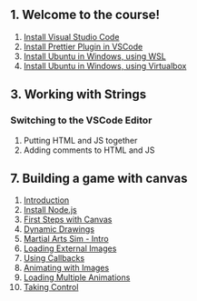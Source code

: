 ## 1. Welcome to the course!

1. [Install Visual Studio Code](./introduction/installing-vscode)
2. [Install Prettier Plugin in VSCode](./introduction/install-prettier-plugin-in-vscode)
3. [Install Ubuntu in Windows, using WSL](./introduction/installing-ubuntu-linux-using-wsl)
4. [Install Ubuntu in Windows, using Virtualbox](./introduction/installing-ubuntu-linux-using-virtualbox)

## 3. Working with Strings

### Switching to the VSCode Editor

1. Putting HTML and JS together
2. Adding comments to HTML and JS

## 7. Building a game with canvas

1. [Introduction](./building-a-game-with-canvas/intro)
2. [Install Node.js](./building-a-game-with-canvas/install-node-js)
3. [First Steps with Canvas](./building-a-game-with-canvas/first-steps-with-canvas)
4. [Dynamic Drawings](./building-a-game-with-canvas/dynamic-drawings)
5. [Martial Arts Sim - Intro](./building-a-game-with-canvas/martial-arts-sim-intro)
6. [Loading External Images](./building-a-game-with-canvas/loading-external-images)
7. [Using Callbacks](./building-a-game-with-canvas/using-callbacks)
8. [Animating with Images](./building-a-game-with-canvas/animating-with-images)
9. [Loading Multiple Animations](./building-a-game-with-canvas/loading-multiple-animations)
10. [Taking Control](./building-a-game-with-canvas/taking-control)

